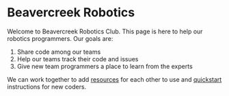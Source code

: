# Beavercreek Robotics

  Welcome to Beavercreek Robotics Club.  This page is here to help our robotics programmers.  Our goals are:
  
  1. Share code among our teams
  2. Help our teams track their code and issues
  3. Give new team programmers a place to learn from the experts

We can work together to add [resources](/resources) for each other to use and [quickstart](/quickstart) instructions for new coders.
